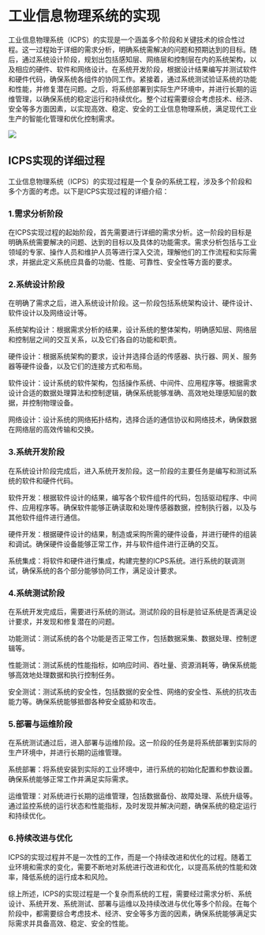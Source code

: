 
<!--
title: 工业信息物理系统的实现
subtitle: 工业信息物理系统
author: 柴浩轩
keyword: 工业信息物理系统
published: 2024-04-27
topicImg: assets/0/md6.jpg
-->


# 工业信息物理系统的实现
工业信息物理系统（ICPS）的实现是一个涵盖多个阶段和关键技术的综合性过程。这一过程始于详细的需求分析，明确系统需解决的问题和预期达到的目标。随后，通过系统设计阶段，规划出包括感知层、网络层和控制层在内的系统架构，以及相应的硬件、软件和网络设计。在系统开发阶段，根据设计结果编写并测试软件和硬件代码，确保系统各组件的协同工作。紧接着，通过系统测试验证系统的功能和性能，并修复潜在问题。之后，将系统部署到实际生产环境中，并进行长期的运维管理，以确保系统的稳定运行和持续优化。整个过程需要综合考虑技术、经济、安全等多方面因素，以实现高效、稳定、安全的工业信息物理系统，满足现代工业生产的智能化管理和优化控制需求。

![](assets/0/md6.jpg)

## ICPS实现的详细过程

工业信息物理系统（ICPS）的实现过程是一个复杂的系统工程，涉及多个阶段和多个方面的考虑。以下是ICPS实现过程的详细介绍：

### 1.需求分析阶段

在ICPS实现过程的起始阶段，首先需要进行详细的需求分析。这一阶段的目标是明确系统需要解决的问题、达到的目标以及具体的功能需求。需求分析包括与工业领域的专家、操作人员和维护人员等进行深入交流，理解他们的工作流程和实际需求，并据此定义系统应具备的功能、性能、可靠性、安全性等方面的要求。

### 2.系统设计阶段

在明确了需求之后，进入系统设计阶段。这一阶段包括系统架构设计、硬件设计、软件设计以及网络设计等。

系统架构设计：根据需求分析的结果，设计系统的整体架构，明确感知层、网络层和控制层之间的交互关系，以及它们各自的功能和职责。

硬件设计：根据系统架构的要求，设计并选择合适的传感器、执行器、网关、服务器等硬件设备，以及它们的连接方式和布局。

软件设计：设计系统的软件架构，包括操作系统、中间件、应用程序等。根据需求设计合适的数据处理算法和控制逻辑，确保系统能够准确、高效地处理感知层的数据，并控制物理设备。

网络设计：设计系统的网络拓扑结构，选择合适的通信协议和网络技术，确保数据在网络层的高效传输和交换。

### 3.系统开发阶段

在系统设计阶段完成后，进入系统开发阶段。这一阶段的主要任务是编写和测试系统的软件和硬件代码。

软件开发：根据软件设计的结果，编写各个软件组件的代码，包括驱动程序、中间件、应用程序等。确保软件能够正确读取和处理传感器数据，控制执行器，以及与其他软件组件进行通信。

硬件开发：根据硬件设计的结果，制造或采购所需的硬件设备，并进行硬件的组装和调试。确保硬件设备能够正常工作，并与软件组件进行正确的交互。

系统集成：将软件和硬件进行集成，构建完整的ICPS系统。进行系统的联调测试，确保系统的各个部分能够协同工作，满足设计要求。

### 4.系统测试阶段

在系统开发完成后，需要进行系统的测试。测试阶段的目标是验证系统是否满足设计要求，并发现和修复潜在的问题。

功能测试：测试系统的各个功能是否正常工作，包括数据采集、数据处理、控制逻辑等。

性能测试：测试系统的性能指标，如响应时间、吞吐量、资源消耗等，确保系统能够高效地处理数据和执行控制任务。

安全测试：测试系统的安全性，包括数据的安全性、网络的安全性、系统的抗攻击能力等。确保系统能够抵御各种安全威胁和攻击。

### 5.部署与运维阶段

在系统测试通过后，进入部署与运维阶段。这一阶段的任务是将系统部署到实际的生产环境中，并进行长期的运维管理。

系统部署：将系统安装到实际的工业环境中，进行系统的初始化配置和参数设置。确保系统能够正常工作并满足实际需求。

运维管理：对系统进行长期的运维管理，包括数据备份、故障处理、系统升级等。通过监控系统的运行状态和性能指标，及时发现并解决问题，确保系统的稳定运行和持续优化。

### 6.持续改进与优化

ICPS的实现过程并不是一次性的工作，而是一个持续改进和优化的过程。随着工业环境和需求的变化，需要不断地对系统进行改进和优化，以提高系统的性能和效率，降低系统的运行成本和风险。

综上所述，ICPS的实现过程是一个复杂而系统的工程，需要经过需求分析、系统设计、系统开发、系统测试、部署与运维以及持续改进与优化等多个阶段。在每个阶段中，都需要综合考虑技术、经济、安全等多方面的因素，确保系统能够满足实际需求并具备高效、稳定、安全的性能。

